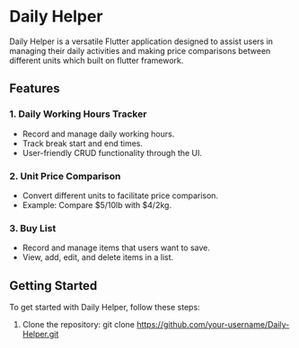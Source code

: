 # Daily Helper

Daily Helper is a versatile Flutter application designed to assist users in managing their daily activities and making price comparisons between different units which built on flutter framework.

## Features

### 1. Daily Working Hours Tracker

- Record and manage daily working hours.
- Track break start and end times.
- User-friendly CRUD functionality through the UI.

### 2. Unit Price Comparison

- Convert different units to facilitate price comparison.
- Example: Compare $5/10lb with $4/2kg.

### 3. Buy List

- Record and manage items that users want to save.
- View, add, edit, and delete items in a list.

## Getting Started

To get started with Daily Helper, follow these steps:

1. Clone the repository:
   git clone https://github.com/your-username/Daily-Helper.git

